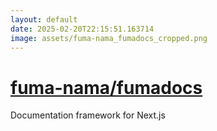 ```yaml
---
layout: default
date: 2025-02-20T22:15:51.163714
image: assets/fuma-nama_fumadocs_cropped.png
---
```


# [fuma-nama/fumadocs](https://github.com/fuma-nama/fumadocs)

Documentation framework for Next.js
